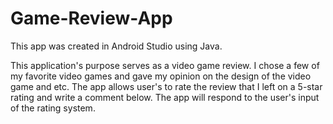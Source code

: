 # Game-Review-App
This app was created in Android Studio using Java. 

This application's purpose serves as a video game review. I chose a few of my favorite video games and gave my opinion on the design of the video game and etc.
The app allows user's to rate the review that I left on a 5-star rating and write a comment below. The app will respond to the user's input of the rating system.
